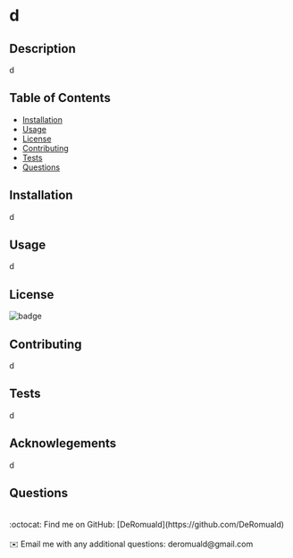 
  # d
  
  ## Description

  d

  ## Table of Contents

  * [Installation](#installation)
  * [Usage](#usage)
  * [License](#license) 
  * [Contributing](#contributing)
  * [Tests](#tests)
  * [Questions](#questions)

  ## Installation

  d

  ## Usage

  d

  ## License

  ![badge](https://img.shields.io/badge/license-Eclipse_Public_License_2.0-brightgreen)

  ## Contributing

  d

  ## Tests

  d

  ## Acknowlegements

  d

  ## Questions

  <br />
  :octocat: Find me on GitHub: [DeRomuald](https://github.com/DeRomuald)<br />
  <br />
  ✉️ Email me with any additional questions: deromuald@gmail.com<br /><br />
  
  
 